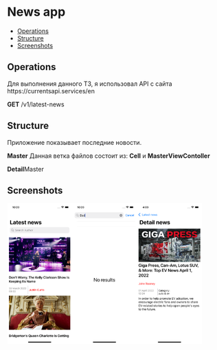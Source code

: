 # News app

 - [Operations](#operations)
 - [Structure](#structure)
 - [Screenshots](#screenshots)
 

 <h2>Operations</h2>
 <p> Для выполнения данного ТЗ, я использовал API  с сайта https://currentsapi.services/en </p>
 <p><b>GET</b> /v1/latest-news</p>
 

 <h2>Structure</h2>
 <p>Приложение показывает последние новости.</p>
 <p><b>Master</b> Данная ветка файлов состоит из: <b>Cell</b> и <b>MasterViewContoller</b></p>
 <p><b>Detail</b>Master</p>

 <h2>Screenshots</h2>
 <div style="display:flex;">
 <img alt="App image" src="Screenshots/main.png" width="30%">
 <img alt="App image" src="Screenshots/noResults.png" width="30%">
 <img alt="App image" src="Screenshots/detail.png" width="30%">
 
 </div>

